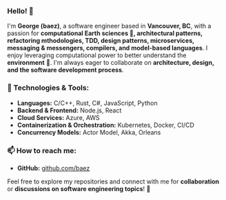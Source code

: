 ### Hello! 👋

I'm **George (baez)**, a software engineer based in **Vancouver, BC**, with a passion for **computational Earth sciences 🌱, architectural patterns, refactoring mthodologies, TDD, design patterns, microservices, messaging & messengers, compilers, and model-based languages**. I enjoy leveraging computational power to better understand the **environment** 💞️. 
I'm always eager to collaborate on **architecture, design, and the software development process**.

### 🔧 Technologies & Tools:
- **Languages:** C/C++, Rust, C#, JavaScript, Python
- **Backend & Frontend:** Node.js, React
- **Cloud Services:** Azure, AWS
- **Containerization & Orchestration:** Kubernetes, Docker, CI/CD
- **Concurrency Models:** Actor Model, Akka, Orleans

### 📫 How to reach me:
- **GitHub:** [github.com/baez](https://github.com/baez)

Feel free to explore my repositories and connect with me for **collaboration** or **discussions on software engineering topics**! 🚀

<!---
baez/baez is a ✨ special ✨ repository because its `README.md` (this file) appears on your GitHub profile.
You can click the Preview link to take a look at your changes.
--->

